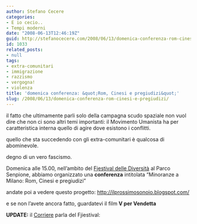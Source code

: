 ```yaml
---
author: Stefano Cecere
categories:
- E io cecio..
- Tempi moderni
date: "2008-06-13T12:46:19Z"
guid: http://stefanocecere.com/2008/06/13/domenica-conferenza-rom-cinesi-e-pregiudizi/
id: 1033
related_posts:
- null
tags:
- extra-comunitari
- immigrazione
- razzismo
- vergogna!
- violenza
title: 'domenica conferenza: &quot;Rom, Cinesi e pregiudizi&quot;'
slug: /2008/06/13/domenica-conferenza-rom-cinesi-e-pregiudizi/
---
```


il fatto che ultimamente parli solo della campagna scudo spaziale non vuol dire che non ci sono altri temi importanti: il Movimento Umanista ha per caratteristica interna quello di agire dove esistono i conflitti.

quello che sta succedendo con gli extra-comunitari è qualcosa di abominevole.
  
degno di un vero fascismo.

Domenica alle 15.00, nell&#8217;ambito del [Fjestival delle Diversità](http://www.fjiestival.it) al Parco Senpione, abbiamo organizzato una **conferenza** intitolata &#8220;Minoranze a Milano: Rom, Cinesi e pregiudizi&#8221;

andate poi a vedere questo progetto: <http://ilprossimosonoio.blogspot.com/>

e se non l&#8217;avete ancora fatto, guardatevi il film **V per Vendetta**

**UPDATE:** il [Corriere](http://www.corriere.it/vivimilano/cronache/articoli/2008/06_Giugno/13/festival_diversità.shtml) parla del Fjiestival: